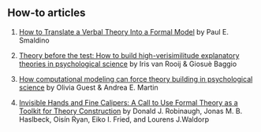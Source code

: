 ## How-to articles

1. [How to Translate a Verbal Theory Into a Formal Model](https://econtent.hogrefe.com/doi/10.1027/1864-9335/a000425) by Paul E. Smaldino

2. [Theory before the test: How to build high-verisimilitude explanatory theories in psychological science](https://github.com/LakshmanChakravarthy/mind-brain/blob/gh-pages/Theory%20before%20the%20test%20(preprint%20v5).pdf) by Iris van Rooij & Giosuè Baggio

3. [How computational modeling can force theory building in psychological science](https://github.com/LakshmanChakravarthy/mind-brain/blob/gh-pages/GuestMartin2020.pdf) by Olivia Guest & Andrea E. Martin

4. [Invisible Hands and Fine Calipers: A Call to Use Formal Theory as a Toolkit for Theory Construction](https://github.com/LakshmanChakravarthy/mind-brain/blob/gh-pages/InvisibleHands_FormalTheoryToolkit.pdf
) by Donald J. Robinaugh, Jonas M. B. Haslbeck, Oisín Ryan, Eiko I. Fried, and Lourens J.Waldorp
